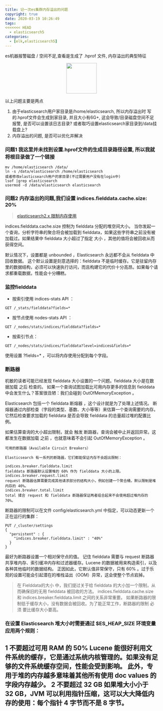 ```yaml
---
title: 记一次es集群内存溢出的问题
copyright: true
date: 2020-03-19 10:26:49
tags:
<<<<<<< HEAD
  - elasticsearch5
categories:
  - [elk,elasticsearch5]
---
```

es机器报警磁盘 / 空间不足,查看是生成了 .hprof 文件, 内存溢出的典型特征
<!--more -->


<center>
<img src="http://zhangzw001.github.io/images/dockerniu.jpeg" width = "100" height = "100" style="border: 0"/>
</center>

以上问题主要是两点
1. 由于elasticsearch用户家目录是/home/elasticsearch, 所以内存溢出时 写的.hprof文件会生成到家目录, 并且大小有6G+, 这会导致/目录磁盘空间不足报警, 是否可以设置该日志目录? 或者取巧设置elasticsearch家目录到/data挂载盘上?
2. 内存溢出的问题, 是否可以优化并解决


### 问题1 我这里并未找到设置.hprof文件的生成目录路径设置, 所以我就将根目录做了一个链接
```
mv /home/elasticsearch /data/
ln -s /data/elasticsearch /home/elasticsearch
或者修改elasticsearch用户的家目录(不过需要用户没有在login中)
lsof |grep elasticsearch
usermod -d /data/elasticsearch elasticsearch
```




### 问题2 内存溢出的问题,我们设置  indices.fielddata.cache.size:  20% 
> [elasticsearch2.x 限制内存使用](https://www.elastic.co/guide/cn/elasticsearch/guide/current/_limiting_memory_usage.html#fielddata-size)

indices.fielddata.cache.size 控制为 fielddata 分配的堆空间大小。 当你发起一个查询，分析字符串的聚合将会被加载到 fielddata，如果这些字符串之前没有被加载过。如果结果中 fielddata 大小超过了指定 大小 ，其他的值将会被回收从而获得空间。

默认情况下，设置都是 unbounded ，Elasticsearch 永远都不会从 fielddata 中回收数据。
这个默认设置是刻意选择的：fielddata 不是临时缓存。它是驻留内存里的数据结构，必须可以快速执行访问，而且构建它的代价十分高昂。如果每个请求都重载数据，性能会十分糟糕。


### 监控fielddata

- 按索引使用 indices-stats API ：
```
GET /_stats/fielddata?fields=*
```
- 按节点使用 nodes-stats API ：
```
GET /_nodes/stats/indices/fielddata?fields=*
```
- 按索引节点：
```
GET /_nodes/stats/indices/fielddata?level=indices&fields=*
```

使用设置 ?fields=* ，可以将内存使用分配到每个字段。


### 断路器

机敏的读者可能已经发现 fielddata 大小设置的一个问题。fielddata 大小是在数据加载 之后 检查的。 如果一个查询试图加载比可用内存更多的信息到 fielddata 中会发生什么？答案很丑陋：我们会碰到 OutOfMemoryException 。

Elasticsearch 包括一个 fielddata 断熔器 ，这个设计就是为了处理上述情况。 断熔器通过内部检查（字段的类型、基数、大小等等）来估算一个查询需要的内存。它然后检查要求加载的 fielddata 是否会导致 fielddata 的总量超过堆的配置比例。

如果估算查询的大小超出限制，就会 触发 断路器，查询会被中止并返回异常。这都发生在数据加载 之前 ，也就意味着不会引起 OutOfMemoryException 。

```
可用的断路器（Available Circuit Breakers）

Elasticsearch 有一系列的断路器，它们都能保证内存不会超出限制：

indices.breaker.fielddata.limit
fielddata 断路器默认设置堆的 60% 作为 fielddata 大小的上限。
indices.breaker.request.limit
request 断路器估算需要完成其他请求部分的结构大小，例如创建一个聚合桶，默认限制是堆内存的 40%。
indices.breaker.total.limit
total 揉合 request 和 fielddata 断路器保证两者组合起来不会使用超过堆内存的 70%。
```

断路器的限制可以在文件 config/elasticsearch.yml 中指定，可以动态更新一个正在运行的集群：
```
PUT /_cluster/settings
{
  "persistent" : {
    "indices.breaker.fielddata.limit" : "40%" 
  }
}
```

最好为断路器设置一个相对保守点的值。 记住 fielddata 需要与 request 断路器共享堆内存、索引缓冲内存和过滤器缓存。Lucene 的数据被用来构造索引，以及各种其他临时的数据结构。 正因如此，它默认值非常保守，只有 60% 。过于乐观的设置可能会引起潜在的堆栈溢出（OOM）异常，这会使整个节点宕掉。


> 在 Fielddata的大小 中，我们提过关于给 fielddata 的大小加一个限制，从而确保旧的无用 fielddata 被回收的方法。 indices.fielddata.cache.size 和 indices.breaker.fielddata.limit 之间的关系非常重要。 如果断路器的限制低于缓存大小，没有数据会被回收。为了能正常工作，断路器的限制 必须 要比缓存大小要高。






### 在设置 Elasticsearch 堆大小时需要通过 $ES_HEAP_SIZE 环境变量应用两个规则：

1 不要超过可用 RAM 的 50%
Lucene 能很好利用文件系统的缓存，它是通过系统内核管理的。如果没有足够的文件系统缓存空间，性能会受到影响。 此外，专用于堆的内存越多意味着其他所有使用 doc values 的字段内存越少。
2 不要超过 32 GB
如果堆大小小于 32 GB，JVM 可以利用指针压缩，这可以大大降低内存的使用：每个指针 4 字节而不是 8 字节。
---
